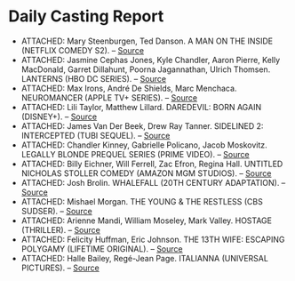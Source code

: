 # Daily Casting Report

- ATTACHED: Mary Steenburgen, Ted Danson. A MAN ON THE INSIDE (NETFLIX COMEDY S2). – [Source](https://deadline.com/2025/03/a-man-on-the-inside-mary-steenburgen-cast-season-2-details-1236353204/)
- ATTACHED: Jasmine Cephas Jones, Kyle Chandler, Aaron Pierre, Kelly MacDonald, Garret Dillahunt, Poorna Jagannathan, Ulrich Thomsen. LANTERNS (HBO DC SERIES). – [Source](https://deadline.com/2025/03/jasmine-cephas-jones-lanterns-dc-series-hbo-1236352659/)
- ATTACHED: Max Irons, André De Shields, Marc Menchaca. NEUROMANCER (APPLE TV+ SERIES). – [Source](https://deadline.com/2025/03/max-irons-cast-neuromancer-apple-tv-series-1236352616/)
- ATTACHED: Lili Taylor, Matthew Lillard. DAREDEVIL: BORN AGAIN (DISNEY+). – [Source](https://deadline.com/2025/03/lili-taylor-daredevil-born-again-season-2-marvel-disney-plus-1236350524/)
- ATTACHED: James Van Der Beek, Drew Ray Tanner. SIDELINED 2: INTERCEPTED (TUBI SEQUEL). – [Source](https://deadline.com/2025/03/james-van-der-beek-drew-ray-tanner-cast-sidelined-sequel-1236352552/)
- ATTACHED: Chandler Kinney, Gabrielle Policano, Jacob Moskovitz. LEGALLY BLONDE PREQUEL SERIES (PRIME VIDEO). – [Source](https://deadline.com/2025/03/chandler-kinney-gabrielle-policano-jacob-moskovitz-elle-1236351957/)
- ATTACHED: Billy Eichner, Will Ferrell, Zac Efron, Regina Hall. UNTITLED NICHOLAS STOLLER COMEDY (AMAZON MGM STUDIOS). – [Source](https://deadline.com/2025/03/billy-eichner-will-ferrell-zac-efron-1236351932/)
- ATTACHED: Josh Brolin. WHALEFALL (20TH CENTURY ADAPTATION). – [Source](https://deadline.com/2025/03/josh-brolin-austin-abrams-whalefall-1236351883/)
- ATTACHED: Mishael Morgan. THE YOUNG & THE RESTLESS (CBS SUDSER). – [Source](https://deadline.com/2025/03/the-young-and-the-restless-brings-back-mishael-morgan-1236352296/)
- ATTACHED: Arienne Mandi, William Moseley, Mark Valley. HOSTAGE (THRILLER). – [Source](https://deadline.com/2025/03/arienne-mandi-cast-luca-elmi-thriller-hostage-1236351871/)
- ATTACHED: Felicity Huffman, Eric Johnson. THE 13TH WIFE: ESCAPING POLYGAMY (LIFETIME ORIGINAL). – [Source](https://deadline.com/2025/03/felicity-huffman-the-13th-wife-escaping-polygamy-lifetime-1236351469/)
- ATTACHED: Halle Bailey, Regé-Jean Page. ITALIANNA (UNIVERSAL PICTURES). – [Source](https://deadline.com/2025/03/halle-bailey-rege-jean-page-italianna-kat-coiro-1236351869/)

